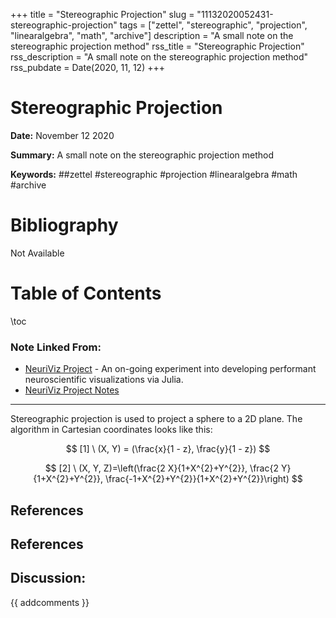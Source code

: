 +++
title = "Stereographic Projection"
slug = "11132020052431-stereographic-projection"
tags = ["zettel", "stereographic", "projection", "linearalgebra", "math", "archive"]
description = "A small note on the stereographic projection method"
rss_title = "Stereographic Projection"
rss_description = "A small note on the stereographic projection method"
rss_pubdate = Date(2020, 11, 12)
+++



Stereographic Projection
=========

**Date:** November 12 2020

**Summary:** A small note on the stereographic projection method

**Keywords:** ##zettel #stereographic #projection #linearalgebra #math #archive

Bibliography
==========

Not Available

Table of Contents
=========

\toc

### Note Linked From:

  * [NeuriViz Project](/10152020223819-neuriviz-project.md) - An on-going experiment into developing performant neuroscientific visualizations via Julia.
  * [NeuriViz Project Notes](/10182020030856-neuriviz-research-notes.md)

---

Stereographic projection is used to project a sphere to a 2D plane.  The algorithm in Cartesian coordinates looks like this:

$$
[1] \ (X, Y) = (\frac{x}{1 - z}, \frac{y}{1 - z})
$$

$$
[2] \ (X, Y, Z)=\left(\frac{2 X}{1+X^{2}+Y^{2}}, \frac{2 Y}{1+X^{2}+Y^{2}}, \frac{-1+X^{2}+Y^{2}}{1+X^{2}+Y^{2}}\right)
$$

## References

## References
## Discussion: 

{{ addcomments }}
